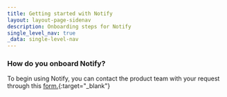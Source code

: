 ```yaml
---
title: Getting started with Notify
layout: layout-page-sidenav
description: Onboarding steps for Notify
single_level_nav: true
_data: single-level-nav
---
```


### How do you onboard Notify?

To begin using Notify, you can contact the product team with your request through this [form.](https://form.gov.sg/#!/62280856ba91100012050933){:target="_blank"}


